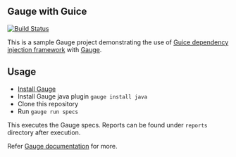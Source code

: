 ## Gauge with Guice

[![Build Status](https://travis-ci.org/getgauge-examples/gauge-guice.svg?branch=master)](https://travis-ci.org/getgauge-examples/gauge-guice)

This is a sample Gauge project demonstrating the use of [Guice dependency injection framework](https://github.com/google/guice) with [Gauge](https://getgauge.io).

## Usage

* [Install Gauge](https://docs.gauge.org/getting_started/installing-gauge.html)
* Install Gauge java plugin `gauge install java`
* Clone this repository
* Run `gauge run specs`

This executes the Gauge specs. Reports can be found under `reports` directory after execution.

Refer [Gauge documentation](https://docs.gauge.org/latest/index.html) for more.

